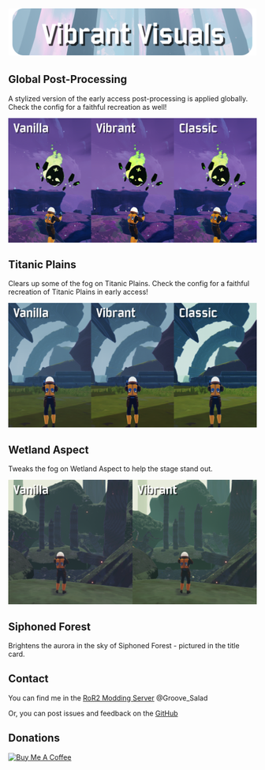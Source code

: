 # <img src="https://github.com/Priscillalala/VibrantVisuals/blob/master/thunderstore/snowyforest%20card.png?raw=true" alt="Vibrant Visuals">

## Global Post-Processing
A stylized version of the early access post-processing is applied globally. Check the config for a faithful recreation as well!

<img src="https://github.com/Priscillalala/VibrantVisuals/blob/master/thunderstore/global%20comparison.png?raw=true" alt="Global post-processing comparison">

## Titanic Plains
Clears up some of the fog on Titanic Plains. Check the config for a faithful recreation of Titanic Plains in early access!

<img src="https://github.com/Priscillalala/VibrantVisuals/blob/master/thunderstore/golemplains%20comparison.png?raw=true" alt="Titanic Plains post-processing comparison">

## Wetland Aspect
Tweaks the fog on Wetland Aspect to help the stage stand out.

<img src="https://github.com/Priscillalala/VibrantVisuals/blob/master/thunderstore/foggyswamp%20comparison.png?raw=true" alt="Wetland Aspect post-processing comparison">

## Siphoned Forest
Brightens the aurora in the sky of Siphoned Forest - pictured in the title card.

## Contact
You can find me in the [RoR2 Modding Server](https://discord.gg/5MbXZvd) @Groove_Salad

Or, you can post issues and feedback on the [GitHub](https://github.com/Priscillalala/VibrantVisuals/issues)

## Donations
<a href="https://www.buymeacoffee.com/groovesalad" target="_blank"><img src="https://cdn.buymeacoffee.com/buttons/v2/default-yellow.png" alt="Buy Me A Coffee" height=60 width=217></a>